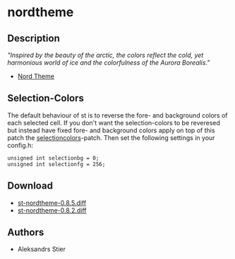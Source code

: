 nordtheme
=========

Description
-----------
*"Inspired by the beauty of the arctic, the colors reflect the cold, yet
harmonious world of ice and the colorfulness of the Aurora Borealis."*
- [Nord Theme](https://www.nordtheme.com/)

Selection-Colors
----------------
The default behaviour of st is to reverse the fore- and background colors of
each selected cell. If you don't want the selection-colors to be reveresed but
instead have fixed fore- and background colors apply on top of this patch the
[selectioncolors](../selectioncolors/)-patch. Then set the following settings in
your config.h:

	unsigned int selectionbg = 0;
	unsigned int selectionfg = 256;

Download
--------
* [st-nordtheme-0.8.5.diff](st-nordtheme-0.8.5.diff)
* [st-nordtheme-0.8.2.diff](st-nordtheme-0.8.2.diff)

Authors
-------
* Aleksandrs Stier
